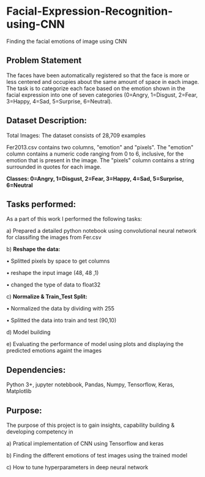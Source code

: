 # Facial-Expression-Recognition-using-CNN
Finding the facial emotions of image using CNN

## Problem Statement

The faces have been automatically registered so that the face is more or less centered and occupies about the same amount of space in each image. The task is to categorize each face based on the emotion shown in the facial expression into one of seven categories (0=Angry, 1=Disgust, 2=Fear, 3=Happy, 4=Sad, 5=Surprise, 6=Neutral).

## Dataset Description:

Total Images: The dataset consists of 28,709 examples

Fer2013.csv contains two columns, "emotion" and "pixels". The "emotion" column contains a numeric code ranging from 0 to 6, inclusive, for the emotion that is present in the image. The "pixels" column contains a string surrounded in quotes for each image. 

**Classes: 0=Angry, 1=Disgust, 2=Fear, 3=Happy, 4=Sad, 5=Surprise, 6=Neutral**

## Tasks performed:

As a part of this work I performed the following tasks:

a) Prepared a detailed python notebook using convolutional neural network for classifing the images from Fer.csv

b) **Reshape the data:**

 • Splitted pixels by space to get columns

 • reshape the input image (48, 48 ,1)

 • changed the type of data to float32
 
c) **Normalize & Train_Test Split:**

• Normalized the data by dividing with 255

• Splitted the data into train and test (90,10)

d) Model building

e) Evaluating the performance of model using plots and displaying the predicted emotions againt the images


## Dependencies:

Python 3+, jupyter notebbook, Pandas, Numpy, Tensorflow, Keras, Matplotlib

## Purpose:

The purpose of this project is to gain insights, capability building & developing competency in 

a) Pratical implementation of CNN using Tensorflow and keras 

b) Finding the different emotions of test images using the trained model

c) How to tune hyperparameters in deep neural network
